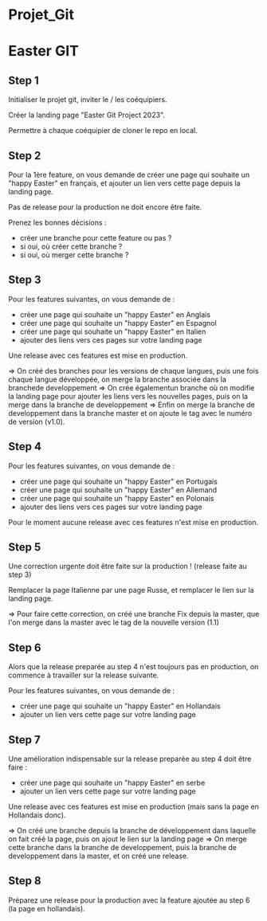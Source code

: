 # Projet_Git

# Easter GIT

## Step 1

Initialiser le projet git, inviter le / les coéquipiers.

Créer la landing page "Easter Git Project 2023".

Permettre à chaque coéquipier de cloner le repo en local.

## Step 2

Pour la 1ère feature, on vous demande de créer une page qui souhaite un "happy Easter" en français, et ajouter un lien vers cette page depuis la landing page.

Pas de release pour la production ne doit encore être faite.

Prenez les bonnes décisions :
- créer une branche pour cette feature ou pas ?
- si oui, où créer cette branche ?
- si oui, où merger cette branche ?

## Step 3

Pour les features suivantes, on vous demande de :
- créer une page qui souhaite un "happy Easter" en Anglais
- créer une page qui souhaite un "happy Easter" en Espagnol
- créer une page qui souhaite un "happy Easter" en Italien
- ajouter des liens vers ces pages sur votre landing page

Une release avec ces features est mise en production.

=> On créé des branches pour les versions de chaque langues, puis une fois chaque langue développée, on merge la branche associée dans la branchede developpement
=> On crée égalementun branche où on modifie la landing page pour ajouter les liens vers les nouvelles pages, puis on la merge dans la branche de developpement
=> Enfin on merge la branche de developpement dans la branche master et on ajoute le tag avec le numéro de version (v1.0). 

## Step 4

Pour les features suivantes, on vous demande de :
- créer une page qui souhaite un "happy Easter" en Portugais
- créer une page qui souhaite un "happy Easter" en Allemand
- créer une page qui souhaite un "happy Easter" en Polonais
- ajouter des liens vers ces pages sur votre landing page

Pour le moment aucune release avec ces features n'est mise en production.

## Step 5

Une correction urgente doit être faite sur la production ! (release faite au step 3)

Remplacer la page Italienne par une page Russe, et remplacer le lien sur la landing page.

=> Pour faire cette correction, on créé une branche Fix depuis la master, que l'on merge dans la master avec le tag de la nouvelle version (1.1)

## Step 6

Alors que la release preparée au step 4 n'est toujours pas en production, on commence à travailler sur la release suivante.

Pour les features suivantes, on vous demande de :
- créer une page qui souhaite un "happy Easter" en Hollandais
- ajouter un lien vers cette page sur votre landing page

## Step 7

Une amélioration indispensable sur la release preparée au step 4 doit être faire :
- créer une page qui souhaite un "happy Easter" en serbe
- ajouter un lien vers cette page sur votre landing page

Une release avec ces features est mise en production (mais sans la page en Hollandais donc).

=> On créé une branche depuis la branche de développement dans laquelle on fait créé la page, puis on ajout le lien sur la landing page
=> On merge cette branche dans la branche de developpement, puis la branche de developpement dans la master, et on créé une release.

## Step 8

Préparez une release pour la production avec la feature ajoutée au step 6 (la page en hollandais).